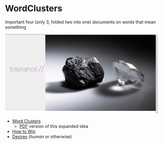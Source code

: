 WordClusters
============

Important four (only 3, folded two into one) documents on words that mean something

![Image](Writings/img/coal%20to%20diamonds.png?raw=true)

- [Word Clusters](Writings/word%20clusters.md)
	- [PDF][wc_pdf] version of this expanded idea
- [How to Win](Writings/How%20to%20Win.md)
- [Desires](Writings/desires.md) (_human_ or otherwise)


[wc_pdf]: Writings/docs/Word%20clusters.pdf?raw=true
